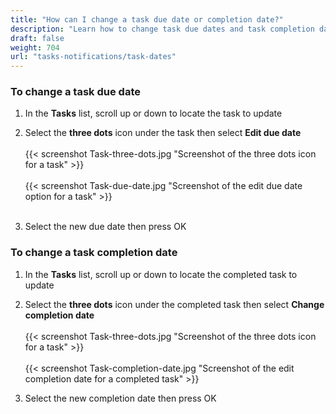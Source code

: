 ```yaml
---
title: "How can I change a task due date or completion date?"
description: "Learn how to change task due dates and task completion dates"
draft: false
weight: 704
url: "tasks-notifications/task-dates"
---
```

### To change a task due date
1. In the **Tasks** list, scroll up or down to locate the task to update

2. Select the **three dots** icon under the task then select **Edit due date**<br /><br />
{{< screenshot Task-three-dots.jpg "Screenshot of the three dots icon for a task" >}}<br /><br />
{{< screenshot Task-due-date.jpg "Screenshot of the edit due date option for a task" >}}<br /><br />

3. Select the new due date then press OK

### To change a task completion date
1. In the **Tasks** list, scroll up or down to locate the completed task to update
2. Select the **three dots** icon under the completed task then select **Change completion date**<br /><br />
{{< screenshot Task-three-dots.jpg "Screenshot of the three dots icon for a task" >}}<br /><br />
{{< screenshot Task-completion-date.jpg "Screenshot of the edit completion date for a completed task" >}}

3. Select the new completion date then press OK
